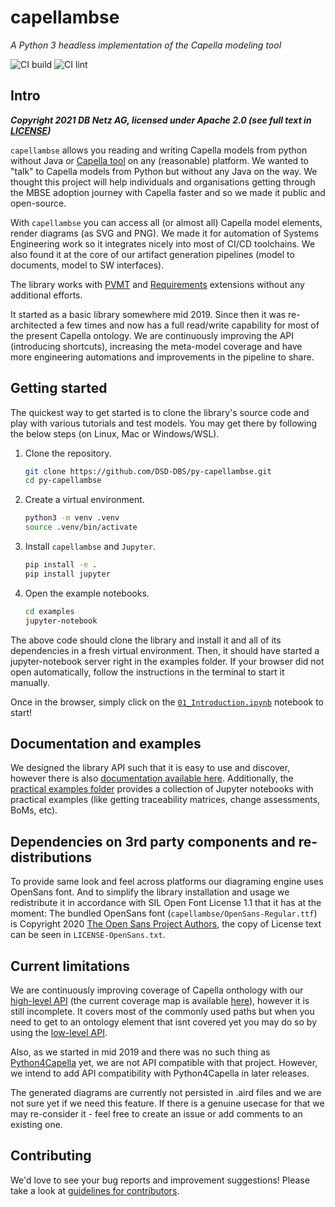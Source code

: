 # capellambse

*A Python 3 headless implementation of the Capella modeling tool*

![CI build](https://github.com/DSD-DBS/py-capella-mbse/actions/workflows/build-test-publish.yml/badge.svg)
![CI lint](https://github.com/DSD-DBS/py-capella-mbse/actions/workflows/lint.yml/badge.svg)

## Intro

***Copyright 2021 DB Netz AG, licensed under Apache 2.0 (see full text in [LICENSE](https://github.com/DSD-DBS/py-capellambse/blob/master/LICENSE))***

`capellambse` allows you reading and writing Capella models from python without Java or [Capella tool](https://www.eclipse.org/capella/) on any (reasonable) platform. We wanted to "talk" to Capella models from Python but without any Java on the way. We thought this project will help individuals and organisations getting through the MBSE adoption journey with Capella faster and so we made it public and open-source.

With `capellambse` you can access all (or almost all) Capella model elements, render diagrams (as SVG and PNG). We made it for automation of Systems Engineering work so it integrates nicely into most of CI/CD toolchains. We also found it at the core of our artifact generation pipelines (model to documents, model to SW interfaces).

The library works with [PVMT](https://www.eclipse.org/capella/addons.html) and [Requirements](https://github.com/eclipse/capella-requirements-vp) extensions without any additional efforts.

It started as a basic library somewhere mid 2019. Since then it was re-architected a few times and now has a full read/write capability for most of the present Capella ontology. We are continuously improving the API (introducing shortcuts), increasing the meta-model coverage and have more engineering automations and improvements in the pipeline to share.

## Getting started

The quickest way to get started is to clone the library's source code and play with various tutorials and test models.
You may get there by following the below steps (on Linux, Mac or Windows/WSL).

1. Clone the repository.

   ```bash
   git clone https://github.com/DSD-DBS/py-capellambse.git
   cd py-capellambse
   ```

2. Create a virtual environment.

   ```bash
   python3 -m venv .venv
   source .venv/bin/activate
   ```

3. Install `capellambse` and `Jupyter`.

   ```bash
   pip install -e .
   pip install jupyter
   ```

4. Open the example notebooks.

   ```bash
   cd examples
   jupyter-notebook
   ```

The above code should clone the library and install it and all of its dependencies in a fresh virtual environment. Then, it should have started a jupyter-notebook server right in the examples folder. If your browser did not open automatically, follow the instructions in the terminal to start it manually.

Once in the browser, simply click on the [`01_Introduction.ipynb`](examples/01_Introduction.ipynb) notebook to start!

## Documentation and examples

We designed the library API such that it is easy to use and discover, however there is also [documentation available here](https://dsd-dbs.github.io/py-capellambse/). Additionally, the [practical examples folder](https://github.com/DSD-DBS/py-capellambse/blob/master/examples/) provides a collection of Jupyter notebooks with practical examples (like getting traceability matrices, change assessments, BoMs, etc).

## Dependencies on 3rd party components and re-distributions

To provide same look and feel across platforms our diagraming engine uses OpenSans font. And to simplify the library installation and usage we redistribute it in accordance with SIL Open Font License 1.1 that it has at the moment: The bundled OpenSans font (`capellambse/OpenSans-Regular.ttf`) is
Copyright 2020 [The Open Sans Project Authors](https://github.com/googlefonts/opensans), the copy of License text can be seen in `LICENSE-OpenSans.txt`.

## Current limitations

We are continuously improving coverage of Capella onthology with our [high-level API](#TODO) (the current coverage map is available [here](#TODO)), however it is still incomplete. It covers most of the commonly used paths but when you need to get to an ontology element that isnt covered yet you may do so by using the [low-level API](##TODO).

Also, as we started in mid 2019 and there was no such thing as [Python4Capella](https://github.com/labs4capella/python4capella) yet, we are not API compatible with that project. However, we intend to add API compatibility with Python4Capella in later releases.

The generated diagrams are currently not persisted in .aird files and we are not sure yet if we need this feature. If there is a genuine usecase for that we may re-consider it - feel free to create an issue or add comments to an existing one.

## Contributing

We'd love to see your bug reports and improvement suggestions! Please take a look at [guidelines for contributors](https://github.com/DSD-DBS/py-capellambse/blob/master/CONTRIBUTING.md).
